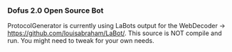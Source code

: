 ### Dofus 2.0 Open Source Bot ###

ProtocolGenerator is currently using LaBots output for the WebDecoder -> https://github.com/louisabraham/LaBot/.
This source is NOT compile and run. You might need to tweak for your own needs.
